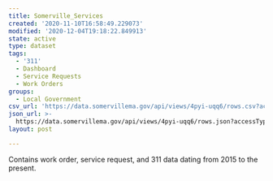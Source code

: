 ```yaml
---
title: Somerville_Services
created: '2020-11-10T16:58:49.229073'
modified: '2020-12-04T19:18:22.849913'
state: active
type: dataset
tags:
  - '311'
  - Dashboard
  - Service Requests
  - Work Orders
groups:
  - Local Government
csv_url: 'https://data.somervillema.gov/api/views/4pyi-uqq6/rows.csv?accessType=DOWNLOAD'
json_url: >-
  https://data.somervillema.gov/api/views/4pyi-uqq6/rows.json?accessType=DOWNLOAD
layout: post

---
```

Contains work order, service request, and 311 data dating from 2015 to the present.
